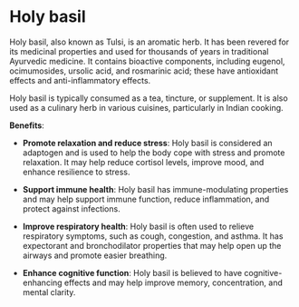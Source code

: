 # Holy basil

Holy basil, also known as Tulsi, is an aromatic herb. It has been revered for its medicinal properties and used for thousands of years in traditional Ayurvedic medicine. It contains bioactive components, including eugenol, ocimumosides, ursolic acid, and rosmarinic acid; these have antioxidant effects and anti-inflammatory effects. 

Holy basil is typically consumed as a tea, tincture, or supplement. It is also used as a culinary herb in various cuisines, particularly in Indian cooking. 

**Benefits**:

* **Promote relaxation and reduce stress**: Holy basil is considered an adaptogen and is used to help the body cope with stress and promote relaxation. It may help reduce cortisol levels, improve mood, and enhance resilience to stress.

* **Support immune health**: Holy basil has immune-modulating properties and may help support immune function, reduce inflammation, and protect against infections.

* **Improve respiratory health**: Holy basil is often used to relieve respiratory symptoms, such as cough, congestion, and asthma. It has expectorant and bronchodilator properties that may help open up the airways and promote easier breathing.

* **Enhance cognitive function**: Holy basil is believed to have cognitive-enhancing effects and may help improve memory, concentration, and mental clarity.


